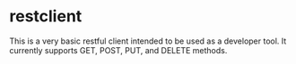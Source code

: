 # restclient

This is a very basic restful client intended to be used as a developer tool.
It currently supports GET, POST, PUT, and DELETE methods.
